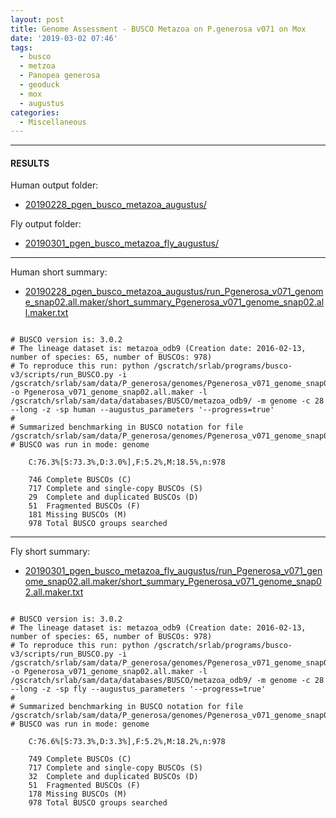 ```yaml
---
layout: post
title: Genome Assessment - BUSCO Metazoa on P.generosa v071 on Mox
date: '2019-03-02 07:46'
tags:
  - busco
  - metzoa
  - Panopea generosa
  - geoduck
  - mox
  - augustus
categories:
  - Miscellaneous
---
```





---

#### RESULTS

Human output folder:

- [20190228_pgen_busco_metazoa_augustus/](http://gannet.fish.washington.edu/Atumefaciens/20190228_pgen_busco_metazoa_augustus/)

Fly output folder:

- [20190301_pgen_busco_metazoa_fly_augustus/](http://gannet.fish.washington.edu/Atumefaciens/20190301_pgen_busco_metazoa_fly_augustus/)

---

Human short summary:

- [20190228_pgen_busco_metazoa_augustus/run_Pgenerosa_v071_genome_snap02.all.maker/short_summary_Pgenerosa_v071_genome_snap02.all.maker.txt](http://gannet.fish.washington.edu/Atumefaciens/20190228_pgen_busco_metazoa_augustus/run_Pgenerosa_v071_genome_snap02.all.maker/short_summary_Pgenerosa_v071_genome_snap02.all.maker.txt)

<pre><code>
# BUSCO version is: 3.0.2
# The lineage dataset is: metazoa_odb9 (Creation date: 2016-02-13, number of species: 65, number of BUSCOs: 978)
# To reproduce this run: python /gscratch/srlab/programs/busco-v3/scripts/run_BUSCO.py -i /gscratch/srlab/sam/data/P_generosa/genomes/Pgenerosa_v071_genome_snap02.all.renamed.fasta -o Pgenerosa_v071_genome_snap02.all.maker -l /gscratch/srlab/sam/data/databases/BUSCO/metazoa_odb9/ -m genome -c 28 --long -z -sp human --augustus_parameters '--progress=true'
#
# Summarized benchmarking in BUSCO notation for file /gscratch/srlab/sam/data/P_generosa/genomes/Pgenerosa_v071_genome_snap02.all.renamed.fasta
# BUSCO was run in mode: genome

	C:76.3%[S:73.3%,D:3.0%],F:5.2%,M:18.5%,n:978

	746	Complete BUSCOs (C)
	717	Complete and single-copy BUSCOs (S)
	29	Complete and duplicated BUSCOs (D)
	51	Fragmented BUSCOs (F)
	181	Missing BUSCOs (M)
	978	Total BUSCO groups searched
</code></pre>

---

Fly short summary:

- [20190301_pgen_busco_metazoa_fly_augustus/run_Pgenerosa_v071_genome_snap02.all.maker/short_summary_Pgenerosa_v071_genome_snap02.all.maker.txt](http://gannet.fish.washington.edu/Atumefaciens/20190301_pgen_busco_metazoa_fly_augustus/run_Pgenerosa_v071_genome_snap02.all.maker/short_summary_Pgenerosa_v071_genome_snap02.all.maker.txt)

<pre><code>
# BUSCO version is: 3.0.2
# The lineage dataset is: metazoa_odb9 (Creation date: 2016-02-13, number of species: 65, number of BUSCOs: 978)
# To reproduce this run: python /gscratch/srlab/programs/busco-v3/scripts/run_BUSCO.py -i /gscratch/srlab/sam/data/P_generosa/genomes/Pgenerosa_v071_genome_snap02.all.renamed.fasta -o Pgenerosa_v071_genome_snap02.all.maker -l /gscratch/srlab/sam/data/databases/BUSCO/metazoa_odb9/ -m genome -c 28 --long -z -sp fly --augustus_parameters '--progress=true'
#
# Summarized benchmarking in BUSCO notation for file /gscratch/srlab/sam/data/P_generosa/genomes/Pgenerosa_v071_genome_snap02.all.renamed.fasta
# BUSCO was run in mode: genome

	C:76.6%[S:73.3%,D:3.3%],F:5.2%,M:18.2%,n:978

	749	Complete BUSCOs (C)
	717	Complete and single-copy BUSCOs (S)
	32	Complete and duplicated BUSCOs (D)
	51	Fragmented BUSCOs (F)
	178	Missing BUSCOs (M)
	978	Total BUSCO groups searched
</code></pre>
